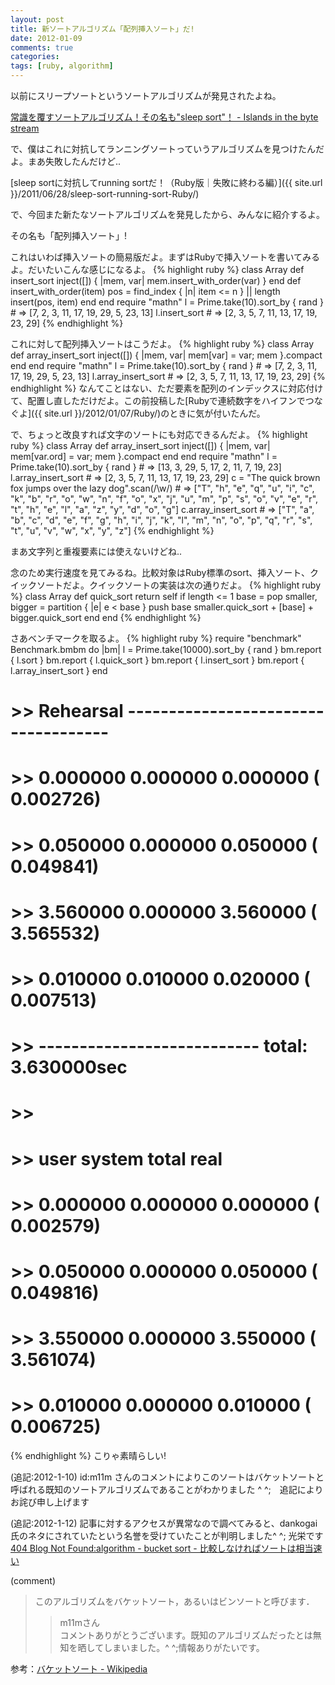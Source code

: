 ```yaml
---
layout: post
title: 新ソートアルゴリズム「配列挿入ソート」だ!
date: 2012-01-09
comments: true
categories:
tags: [ruby, algorithm]
---
```

以前にスリープソートというソートアルゴリズムが発見されたよね。

[常識を覆すソートアルゴリズム！その名も"sleep sort"！ - Islands in the byte stream](http://d.hatena.ne.jp/gfx/20110519/1305810786)

で、僕はこれに対抗してランニングソートっていうアルゴリズムを見つけたんだよ。まあ失敗したんだけど..

[sleep sortに対抗してrunning sortだ！（Ruby版｜失敗に終わる編）]({{ site.url }}/2011/06/28/sleep-sort-running-sort-Ruby/)

で、今回また新たなソートアルゴリズムを発見したから、みんなに紹介するよ。

その名も「配列挿入ソート」!

これはいわば挿入ソートの簡易版だよ。まずはRubyで挿入ソートを書いてみるよ。だいたいこんな感じになるよ。
{% highlight ruby %}
class Array
  def insert_sort
    inject([]) { |mem, var| mem.insert_with_order(var) }
  end
  def insert_with_order(item)
    pos = find_index { |n| item <= n } || length
    insert(pos, item)
  end
end
require "mathn"
l = Prime.take(10).sort_by { rand } # => [7, 2, 3, 11, 17, 19, 29, 5, 23, 13]
l.insert_sort # => [2, 3, 5, 7, 11, 13, 17, 19, 23, 29]
{% endhighlight %}

これに対して配列挿入ソートはこうだよ。
{% highlight ruby %}
class Array
  def array_insert_sort
    inject([]) { |mem, var| mem[var] = var; mem }.compact
  end
end
require "mathn"
l = Prime.take(10).sort_by { rand } # => [7, 2, 3, 11, 17, 19, 29, 5, 23, 13]
l.array_insert_sort # => [2, 3, 5, 7, 11, 13, 17, 19, 23, 29]
{% endhighlight %}
なんてことはない、ただ要素を配列のインデックスに対応付けて、配置し直しただけだよ。この前投稿した[Rubyで連続数字をハイフンでつなぐよ]({{ site.url }}/2012/01/07/Ruby/)のときに気が付いたんだ。

で、ちょっと改良すれば文字のソートにも対応できるんだよ。
{% highlight ruby %}
class Array
  def array_insert_sort
    inject([]) { |mem, var| mem[var.ord] = var; mem }.compact
  end
end
require "mathn"
l = Prime.take(10).sort_by { rand } # => [13, 3, 29, 5, 17, 2, 11, 7, 19, 23]
l.array_insert_sort # => [2, 3, 5, 7, 11, 13, 17, 19, 23, 29]
c = "The quick brown fox jumps over the lazy dog".scan(/\w/) # => ["T", "h", "e", "q", "u", "i", "c", "k", "b", "r", "o", "w", "n", "f", "o", "x", "j", "u", "m", "p", "s", "o", "v", "e", "r", "t", "h", "e", "l", "a", "z", "y", "d", "o", "g"]
c.array_insert_sort # => ["T", "a", "b", "c", "d", "e", "f", "g", "h", "i", "j", "k", "l", "m", "n", "o", "p", "q", "r", "s", "t", "u", "v", "w", "x", "y", "z"]
{% endhighlight %}

まあ文字列と重複要素には使えないけどね..

念のため実行速度を見てみるね。比較対象はRuby標準のsort、挿入ソート、クイックソートだよ。クイックソートの実装は次の通りだよ。
{% highlight ruby %}
class Array
  def quick_sort
    return self if length <= 1
    base = pop
    smaller, bigger = partition { |e| e < base }
    push base
    smaller.quick_sort + [base] + bigger.quick_sort
  end
end
{% endhighlight %}

さあベンチマークを取るよ。
{% highlight ruby %}
require "benchmark"
Benchmark.bmbm do |bm|
  l = Prime.take(10000).sort_by { rand }
  bm.report { l.sort }
  bm.report { l.quick_sort }
  bm.report { l.insert_sort }
  bm.report { l.array_insert_sort }
end
# >> Rehearsal ------------------------------------
# >>    0.000000   0.000000   0.000000 (  0.002726)
# >>    0.050000   0.000000   0.050000 (  0.049841)
# >>    3.560000   0.000000   3.560000 (  3.565532)
# >>    0.010000   0.010000   0.020000 (  0.007513)
# >> --------------------------- total: 3.630000sec
# >> 
# >>        user     system      total        real
# >>    0.000000   0.000000   0.000000 (  0.002579)
# >>    0.050000   0.000000   0.050000 (  0.049816)
# >>    3.550000   0.000000   3.550000 (  3.561074)
# >>    0.010000   0.000000   0.010000 (  0.006725)
{% endhighlight %}
こりゃ素晴らしい!


(追記:2012-1-10) id:m11m さんのコメントによりこのソートはバケットソートと呼ばれる既知のソートアルゴリズムであることがわかりました ^ ^;　追記によりお詫び申し上げます

(追記:2012-1-12) 記事に対するアクセスが異常なので調べてみると、dankogai氏のネタにされていたという名誉を受けていたことが判明しました^ ^; 光栄です
 [404 Blog Not Found:algorithm - bucket sort - 比較しなければソートは相当速い](http://blog.livedoor.jp/dankogai/archives/51764496.html)

(comment)
>このアルゴリズムをバケットソート，あるいはビンソートと呼びます．
>>m11mさん<br>コメントありがとうございます。既知のアルゴリズムだったとは無知を晒してしまいました。^ ^;情報ありがたいです。

参考：[バケットソート - Wikipedia](http://ja.wikipedia.org/wiki/%E3%83%90%E3%82%B1%E3%83%83%E3%83%88%E3%82%BD%E3%83%BC%E3%83%88)
